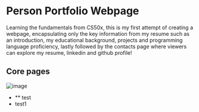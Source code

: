 # Person Portfolio Webpage
Learning the fundamentals from CS50x, this is my first attempt of creating a webpage, encapsulating only the key information from my resume such as an introduction, my educational background, projects and programming language proficiency, lastly followed by the contacts page where viewers can explore my resume, linkedin and github profile! 
## Core pages
![image](https://github.com/wzngekj/PersonalPortfolio/assets/147592707/97c12f86-f033-4da5-ac0a-63c5d2e32529)
- ** test
- test1
